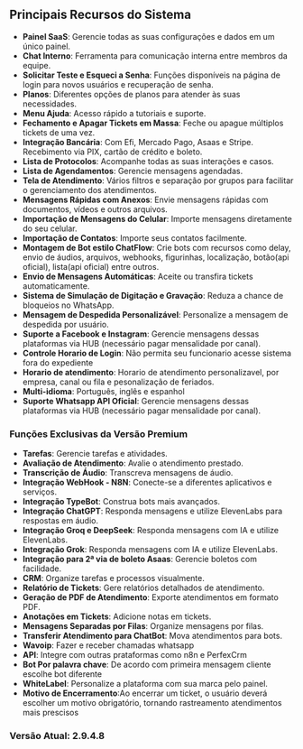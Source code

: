 ## Principais Recursos do Sistema

- **Painel SaaS**: Gerencie todas as suas configurações e dados em um único painel.
- **Chat Interno**: Ferramenta para comunicação interna entre membros da equipe.
- **Solicitar Teste e Esqueci a Senha**: Funções disponíveis na página de login para novos usuários e recuperação de senha.
- **Planos**: Diferentes opções de planos para atender às suas necessidades.
- **Menu Ajuda**: Acesso rápido a tutoriais e suporte.
- **Fechamento e Apagar Tickets em Massa**: Feche ou apague múltiplos tickets de uma vez.
- **Integração Bancária**: Com Efi, Mercado Pago, Asaas e Stripe. Recebimento via PIX, cartão de crédito e boleto.
- **Lista de Protocolos**: Acompanhe todas as suas interações e casos.
- **Lista de Agendamentos**: Gerencie mensagens agendadas.
- **Tela de Atendimento**: Vários filtros e separação por grupos para facilitar o gerenciamento dos atendimentos.
- **Mensagens Rápidas com Anexos**: Envie mensagens rápidas com documentos, vídeos e outros arquivos.
- **Importação de Mensagens do Celular**: Importe mensagens diretamente do seu celular.
- **Importação de Contatos**: Importe seus contatos facilmente.
- **Montagem de Bot estilo ChatFlow**: Crie bots com recursos como delay, envio de áudios, arquivos, webhooks, figurinhas, localização, botão(api oficial), lista(api oficial) entre outros.
- **Envio de Mensagens Automáticas**: Aceite ou transfira tickets automaticamente.
- **Sistema de Simulação de Digitação e Gravação**: Reduza a chance de bloqueios no WhatsApp.
- **Mensagem de Despedida Personalizável**: Personalize a mensagem de despedida por usuário.
- **Suporte a Facebook e Instagram**: Gerencie mensagens dessas plataformas via HUB (necessário pagar mensalidade por canal).
- **Controle Horario de Login**: Não permita seu funcionario acesse sistema fora do expediente
- **Horario de atendimento**: Horario de atendimento personalizavel, por empresa, canal ou fila e pesonalização de feriados.
- **Multi-idioma**: Português, inglês e espanhol
- **Suporte Whatsapp API Oficial**: Gerencie mensagens dessas plataformas via HUB (necessário pagar mensalidade por canal).

### Funções Exclusivas da Versão Premium
- **Tarefas**: Gerencie tarefas e atividades.
- **Avaliação de Atendimento**: Avalie o atendimento prestado.
- **Transcrição de Áudio**: Transcreva mensagens de áudio.
- **Integração WebHook - N8N**: Conecte-se a diferentes aplicativos e serviços.
- **Integração TypeBot**: Construa bots mais avançados.
- **Integração ChatGPT**: Responda mensagens e utilize ElevenLabs para respostas em áudio.
- **Integração Groq e DeepSeek**: Responda mensagens com IA e utilize ElevenLabs.
- **Integração Grok**: Responda mensagens com IA e utilize ElevenLabs.
- **Integração para 2ª via de boleto Asaas**: Gerencie boletos com facilidade.
- **CRM**: Organize tarefas e processos visualmente.
- **Relatório de Tickets**: Gere relatórios detalhados de atendimento.
- **Geração de PDF de Atendimento**: Exporte atendimentos em formato PDF.
- **Anotações em Tickets**: Adicione notas em tickets.
- **Mensagens Separadas por Filas**: Organize mensagens por filas.
- **Transferir Atendimento para ChatBot**: Mova atendimentos para bots.
- **Wavoip**: Fazer e receber chamadas whatsapp
- **API**: Integre com outras prataformas como n8n e PerfexCrm
- **Bot Por palavra chave**: De acordo com primeira mensagem cliente escolhe bot diferente
- **WhiteLabel**: Personalize a plataforma com sua marca pelo painel.
- **Motivo de Encerramento**:Ao encerrar um ticket, o usuário deverá escolher um motivo obrigatório, tornando rastreamento atendimentos mais prescisos

### Versão Atual: 2.9.4.8